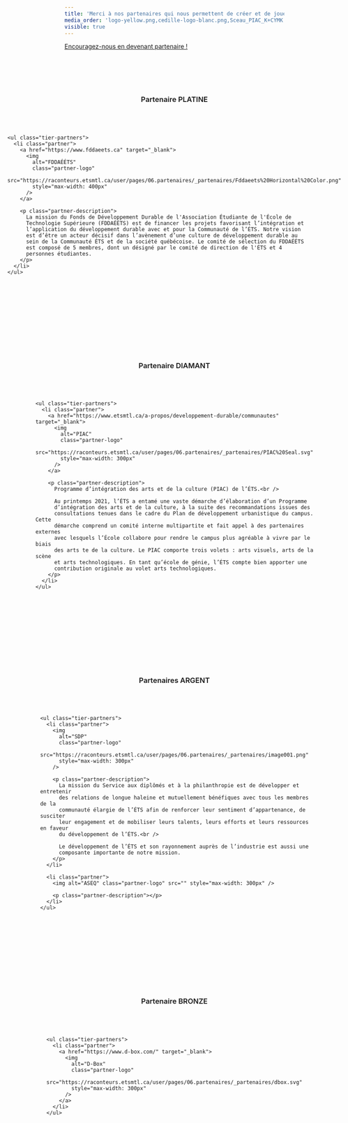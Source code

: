 ```yaml
---
title: 'Merci à nos partenaires qui nous permettent de créer et de jouer'
media_order: 'logo-yellow.png,cedille-logo-blanc.png,Sceau_PIAC_K+CYMK.svg,Fddaeets Horizontal Color.png,dbox.svg,PIAC Seal.svg,image001.png'
visible: true
---
```


<style>
  .partners-tiers {
    align-items: center;
    display: flex;
    flex-direction: column;

    & > .tier {
      align-items: center;
      display: flex;
      flex-direction: column;
      margin-top: 5rem;
      margin-bottom: 5rem;
      row-gap: 2.5rem;

      & > .tier-title {
        font-weight: 600;
      }

      & > .tier-partners {
        padding-left: 0;

        & > .partner {
          align-items: center;
          display: flex;
          flex-direction: column;
          row-gap: 1rem;

          & .partner-logo {
            height: auto;
          }

          & .partner-description {
            display: block;
          }
        }
      }
    }
  }
</style>

<a href="https://drive.google.com/file/d/1W4zrltafPGdYigZNkCjEjH0hgCHwgFqU/view?usp=drive_link">
  Encouragez-nous en devenant partenaire !
</a>

<section class="partners-tiers">
  <div class="tier">
    <h3 class="tier-title">Partenaire PLATINE</h3>

    <ul class="tier-partners">
      <li class="partner">
        <a href="https://www.fddaeets.ca" target="_blank">
          <img
            alt="FDDAÉÉTS"
            class="partner-logo"
            src="https://raconteurs.etsmtl.ca/user/pages/06.partenaires/_partenaires/Fddaeets%20Horizontal%20Color.png"
            style="max-width: 400px"
          />
        </a>

        <p class="partner-description">
          La mission du Fonds de Développement Durable de l'Association Étudiante de l'École de
          Technologie Supérieure (FDDAÉÉTS) est de financer les projets favorisant l’intégration et
          l’application du développement durable avec et pour la Communauté de l’ÉTS. Notre vision
          est d’être un acteur décisif dans l’avènement d’une culture de développement durable au
          sein de la Communauté ÉTS et de la société québécoise. Le comité de sélection du FDDAÉÉTS
          est composé de 5 membres, dont un désigné par le comité de direction de l'ÉTS et 4
          personnes étudiantes.
        </p>
      </li>
    </ul>
  </div>

  <div class="tier">
    <h3 class="tier-title">Partenaire DIAMANT</h3>

    <ul class="tier-partners">
      <li class="partner">
        <a href="https://www.etsmtl.ca/a-propos/developpement-durable/communautes" target="_blank">
          <img
            alt="PIAC"
            class="partner-logo"
            src="https://raconteurs.etsmtl.ca/user/pages/06.partenaires/_partenaires/PIAC%20Seal.svg"
            style="max-width: 300px"
          />
        </a>

        <p class="partner-description">
          Programme d’intégration des arts et de la culture (PIAC) de l’ÉTS.<br />

          Au printemps 2021, l’ÉTS a entamé une vaste démarche d’élaboration d’un Programme
          d’intégration des arts et de la culture, à la suite des recommandations issues des
          consultations tenues dans le cadre du Plan de développement urbanistique du campus. Cette
          démarche comprend un comité interne multipartite et fait appel à des partenaires externes
          avec lesquels l’École collabore pour rendre le campus plus agréable à vivre par le biais
          des arts te de la culture. Le PIAC comporte trois volets : arts visuels, arts de la scène
          et arts technologiques. En tant qu’école de génie, l’ÉTS compte bien apporter une
          contribution originale au volet arts technologiques.
        </p>
      </li>
    </ul>
  </div>

  <div class="tier">
    <h3 class="tier-title">Partenaires ARGENT</h3>

    <ul class="tier-partners">
      <li class="partner">
        <img
          alt="SDP"
          class="partner-logo"
          src="https://raconteurs.etsmtl.ca/user/pages/06.partenaires/_partenaires/image001.png"
          style="max-width: 300px"
        />

        <p class="partner-description">
          La mission du Service aux diplômés et à la philanthropie est de développer et entretenir
          des relations de longue haleine et mutuellement bénéfiques avec tous les membres de la
          communauté élargie de l’ÉTS afin de renforcer leur sentiment d’appartenance, de susciter
          leur engagement et de mobiliser leurs talents, leurs efforts et leurs ressources en faveur
          du développement de l’ÉTS.<br />

          Le développement de l’ÉTS et son rayonnement auprès de l’industrie est aussi une
          composante importante de notre mission.
        </p>
      </li>

      <li class="partner">
        <img alt="ASEQ" class="partner-logo" src="" style="max-width: 300px" />

        <p class="partner-description"></p>
      </li>
    </ul>
  </div>

  <div class="tier">
    <h3 class="tier-title">Partenaire BRONZE</h3>

    <ul class="tier-partners">
      <li class="partner">
        <a href="https://www.d-box.com/" target="_blank">
          <img
            alt="D-Box"
            class="partner-logo"
            src="https://raconteurs.etsmtl.ca/user/pages/06.partenaires/_partenaires/dbox.svg"
            style="max-width: 300px"
          />
        </a>
      </li>
    </ul>
  </div>
</section>
